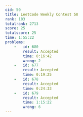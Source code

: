 ```yaml
---
cid: 50
title: LeetCode Weekly Contest 50
rank: 183
totalrank: 2713
score: 25
totalscore: 25
time: 1:55:22
problems:
    -   id: 680
        result: Accepted
        time: 0:16:42
        wrong: 2
    -   id: 677
        result: Accepted
        time: 0:19:25
    -   id: 678
        result: Accepted
        time: 0:24:33
    -   id: 679
        result: Accepted
        time: 1:15:22
        wrong: 6
---
```

